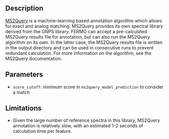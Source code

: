 ## Description

[MS2Query](https://github.com/iomega/ms2query) is a machine-learning based annotation algorithm which allows for exact and analog matching. MS2Query provides its own spectral library derived from the GNPS library. FERMO can accept a pre-calculated MS2Query results file for annotation, but can also run the MS2Query algorithm on its own. In the latter case, the MS2Query results file is written in the output directory and can be used in consecutive runs to prevent redundant calculation. For more information on the algorithm, see the MS2Query documentation.

## Parameters

- `score_cutoff`: minimum score in `ms2query_model_prediction` to consider a match

## Limitations

- Given the large number of reference spectra in this library, MS2Query annotation is relatively slow, with an estimated 1-2 seconds of calculation time per feature.